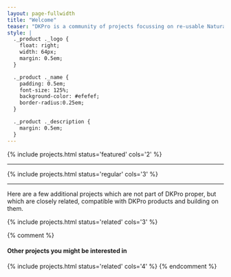 ```yaml
---
layout: page-fullwidth
title: "Welcome"
teaser: "DKPro is a community of projects focussing on re-usable Natural Language Processing software."
style: |
  ._product ._logo {
    float: right;
    width: 64px;
    margin: 0.5em;
  }

  ._product ._name {
    padding: 0.5em;
    font-size: 125%;
    background-color: #efefef;
    border-radius:0.25em;
  }

  ._product ._description {
    margin: 0.5em;
  }
---
```


{% include projects.html status='featured' cols='2' %}

----

{% include projects.html status='regular' cols='3' %}

----

Here are a few additional projects which are not part of DKPro proper, but which are closely related,
compatible  with DKPro products and building on them.

{% include projects.html status='related' cols='3' %}

{% comment %}
#### Other projects you might be interested in

{% include projects.html status='related' cols='4' %}
{% endcomment %}
